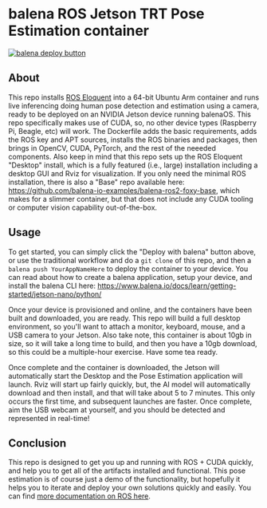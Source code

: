 # balena ROS Jetson TRT Pose Estimation container

[![balena deploy button](https://www.balena.io/deploy.png)](https://dashboard.balena-cloud.com/deploy?repoUrl=https://github.com/balena-io-examples/balena-ros2-CUDA-trt-pose-estimation/)

## About
This repo installs [ROS Eloquent](https://docs.ros.org/en/eloquent/Releases.html) into a 64-bit Ubuntu Arm container and runs live inferencing doing human pose detection and estimation using a camera, ready to be deployed on an NVIDIA Jetson device running balenaOS.  This repo specifically makes use of CUDA, so, no other device types (Raspberry Pi, Beagle, etc) will work.  The Dockerfile adds the basic requirements, adds the ROS key and APT sources, installs the ROS binaries and packages, then brings in OpenCV, CUDA, PyTorch, and the rest of the neeeded components.  Also keep in mind that this repo sets up the ROS Eloquent "Desktop" install, which is a fully featured (i.e., large) installation including a desktop GUI and Rviz for visualization.  If you only need the minimal ROS installation, there is also a "Base" repo available here: https://github.com/balena-io-examples/balena-ros2-foxy-base, which makes for a slimmer container, but that does not include any CUDA tooling or computer vision capability out-of-the-box.

## Usage
To get started, you can simply click the "Deploy with balena" button above, or use the traditional workflow and do a `git clone` of this repo, and then a `balena push YourAppNameHere` to deploy the container to your device.  You can read about how to create a balena application, setup your device, and install the balena CLI here:  https://www.balena.io/docs/learn/getting-started/jetson-nano/python/

Once your device is provisioned and online, and the containers have been built and downloaded, you are ready.  This repo will build a full desktop environment, so you'll want to attach a monitor, keyboard, mouse, and a USB camera to your Jetson.  Also take note, this container is about 10gb in size, so it will take a long time to build, and then you have a 10gb download, so this could be a multiple-hour exercise.  Have some tea ready.

Once complete and the container is downloaded, the Jetson will automatically start the Desktop and the Pose Estimation application will launch.  Rviz will start up fairly quickly, but, the AI model will automatically download and then install, and that will take about 5 to 7 minutes.  This only occurs the first time, and subsequent launches are faster.  Once complete, aim the USB webcam at yourself, and you should be detected and represented in real-time!

## Conclusion
This repo is designed to get you up and running with ROS + CUDA quickly, and help you to get all of the artifacts installed and functional.  This pose estimation is of course just a demo of the functionality, but hopefully it helps you to iterate and deploy your own solutions quickly and easily.  You can find [more documentation on ROS here](https://docs.ros.org/en/eloquent/Tutorials.html).



